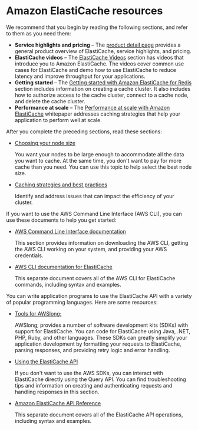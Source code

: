 # Amazon ElastiCache resources<a name="WhatIs.FirstTimeUser"></a>

We recommend that you begin by reading the following sections, and refer to them as you need them:
+ **Service highlights and pricing** – The [product detail page](https://aws.amazon.com/elasticache/) provides a general product overview of ElastiCache, service highlights, and pricing\.
+ **ElastiCache videos** – The [ElastiCache Videos](Tutorials.md#tutorial-videos) section has videos that introduce you to Amazon ElastiCache\. The videos cover common use cases for ElastiCache and demo how to use ElastiCache to reduce latency and improve throughput for your applications\.
+ **Getting started** – The [Getting started with Amazon ElastiCache for Redis](GettingStarted.md) section includes information on creating a cache cluster\. It also includes how to authorize access to the cache cluster, connect to a cache node, and delete the cache cluster\.
+ **Performance at scale** – The [Performance at scale with Amazon ElastiCache](https://d0.awsstatic.com/whitepapers/performance-at-scale-with-amazon-elasticache.pdf) whitepaper addresses caching strategies that help your application to perform well at scale\.

After you complete the preceding sections, read these sections:
+ [Choosing your node size](nodes-select-size.md#CacheNodes.SelectSize)

  You want your nodes to be large enough to accommodate all the data you want to cache\. At the same time, you don't want to pay for more cache than you need\. You can use this topic to help select the best node size\.
+ [Caching strategies and best practices](BestPractices.md)

  Identify and address issues that can impact the efficiency of your cluster\.

If you want to use the AWS Command Line Interface \(AWS CLI\), you can use these documents to help you get started:
+ [AWS Command Line Interface documentation](https://docs.aws.amazon.com/cli/)

  This section provides information on downloading the AWS CLI, getting the AWS CLI working on your system, and providing your AWS credentials\.
+ [AWS CLI documentation for ElastiCache](https://docs.aws.amazon.com/cli/latest/reference/elasticache/index.html)

  This separate document covers all of the AWS CLI for ElastiCache commands, including syntax and examples\.

You can write application programs to use the ElastiCache API with a variety of popular programming languages\. Here are some resources:
+ [Tools for AWSlong;](https://aws.amazon.com/tools/)

  AWSlong; provides a number of software development kits \(SDKs\) with support for ElastiCache\. You can code for ElastiCache using Java, \.NET, PHP, Ruby, and other languages\. These SDKs can greatly simplify your application development by formatting your requests to ElastiCache, parsing responses, and providing retry logic and error handling\. 
+ [Using the ElastiCache API](ProgrammingGuide.md)

  If you don't want to use the AWS SDKs, you can interact with ElastiCache directly using the Query API\. You can find troubleshooting tips and information on creating and authenticating requests and handling responses in this section\. 
+ [Amazon ElastiCache API Reference](https://docs.aws.amazon.com/AmazonElastiCache/latest/APIReference/)

  This separate document covers all of the ElastiCache API operations, including syntax and examples\.